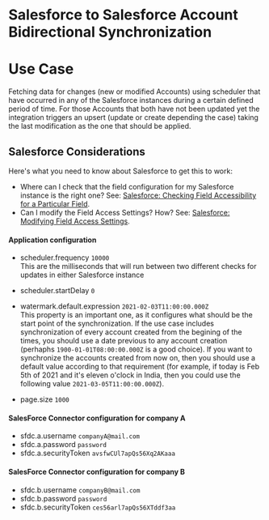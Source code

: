 
# Salesforce to Salesforce Account Bidirectional Synchronization	

# Use Case
Fetching data for changes (new or modified Accounts) using scheduler that have occurred in any of the Salesforce instances
during a certain defined period of time. For those Accounts that both have not been updated yet the integration 
triggers an upsert (update or create depending the case) taking the last modification as the one that should be applied.

## Salesforce Considerations

Here's what you need to know about Salesforce to get this to work:

- Where can I check that the field configuration for my Salesforce instance is the right one? See: <a href="https://help.salesforce.com/HTViewHelpDoc?id=checking_field_accessibility_for_a_particular_field.htm&language=en_US">Salesforce: Checking Field Accessibility for a Particular Field</a>.
- Can I modify the Field Access Settings? How? See: <a href="https://help.salesforce.com/HTViewHelpDoc?id=modifying_field_access_settings.htm&language=en_US">Salesforce: Modifying Field Access Settings</a>.

#### Application configuration

+ scheduler.frequency `10000`  
This are the milliseconds that will run between two different checks for updates in either Salesforce instance

+ scheduler.startDelay `0`

+ watermark.default.expression `2021-02-03T11:00:00.000Z`  
This property is an important one, as it configures what should be the start point of the synchronization. If the use 
case includes synchronization of every account created from the begining of the times, you should use a date previous
to any account creation (perhaphs `1900-01-01T08:00:00.000Z` is a good choice). If you want to synchronize the accounts
created from now on, then you should use a default value according to that requirement (for example, if today is 
Feb 5th of 2021 and it's eleven o'clock in India, then you could use the following value `2021-03-05T11:00:00.000Z`).

+ page.size `1000`

#### SalesForce Connector configuration for company A

+ sfdc.a.username `companyA@mail.com`
+ sfdc.a.password `password`
+ sfdc.a.securityToken `avsfwCUl7apQs56Xq2AKaaa`

#### SalesForce Connector configuration for company B

+ sfdc.b.username `companyB@mail.com`
+ sfdc.b.password `password`
+ sfdc.b.securityToken `ces56arl7apQs56XTddf3aa`
